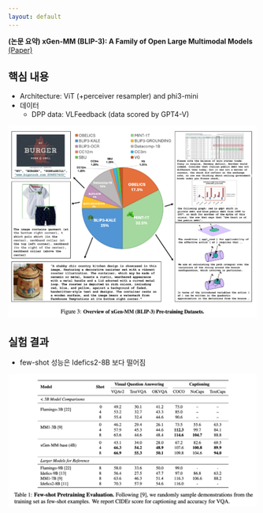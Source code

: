 ```yaml
---
layout: default
---
```


**(논문 요약) xGen-MM (BLIP-3): A Family of Open Large Multimodal Models** [(Paper)](https://www.arxiv.org/pdf/2408.08872)

## 핵심 내용
- Architecture: ViT (+perceiver resampler) and phi3-mini
- 데이터
   - DPP data: VLFeedback (data scored by GPT4-V)
<img src="./data/papers/blip3/data.png" width="800" />


## 실험 결과
- few-shot 성능은 Idefics2-8B 보다 떨어짐
<img src="./data/papers/blip3/result.png" width="800" />

